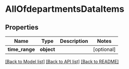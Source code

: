 # AllOfdepartmentsDataItems

## Properties
Name | Type | Description | Notes
------------ | ------------- | ------------- | -------------
**time_range** | **object** |  | [optional] 

[[Back to Model list]](../README.md#documentation-for-models) [[Back to API list]](../README.md#documentation-for-api-endpoints) [[Back to README]](../README.md)

